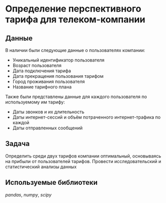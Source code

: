 # Определение перспективного тарифа для телеком-компании


## Данные

В наличии были следующие данные о пользователях компании:
- Уникальный идентификатор пользователя
- Возраст пользователя
- Дата подключения тарифа
- Дата прекращения пользования тарифом
- Город проживания пользователя
- Название тарифного плана

Также были представлены данные для каждого пользователя по используемому им тарифу:
- Даты звонков и их длительность
- Даты интернет-сессий и объём потраченного интернет-трафика по каждой
- Даты отправленных сообщений

## Задача

Определить среди двух тарифов компании оптимальный, основываясь на прибыли от пользователей тарифов. Провести исследовательский и статистический анализы данных

## Используемые библиотеки
*pandas*, *numpy*, *scipy*

